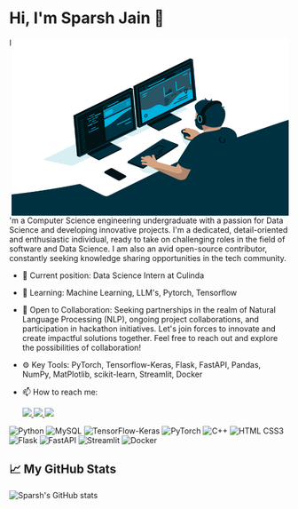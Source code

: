 # Hi, I'm Sparsh Jain 👋

<img align="right" alt="GIF" src="https://github.com/Sparshj8287/Sparshj8287/blob/main/code.gif?raw=true" width="500" height="320" />

I'm a Computer Science engineering undergraduate with a passion for Data Science and developing innovative projects. I'm a dedicated, detail-oriented and enthusiastic individual, ready to take on challenging roles in the field of software and Data Science. I am also an avid open-source contributor, constantly seeking knowledge sharing opportunities in the tech community.

- 💼  Current position: Data Science Intern at Culinda
- 🌱 Learning: Machine Learning, LLM's, Pytorch, Tensorflow
- 👯 Open to Collaboration: Seeking partnerships in the realm of Natural Language Processing (NLP), ongoing project collaborations, and participation in hackathon initiatives. Let's join forces to innovate and create impactful solutions together. Feel free to reach out and explore the possibilities of collaboration!
- ⚙️  Key Tools: PyTorch, Tensorflow-Keras, Flask, FastAPI, Pandas, NumPy, MatPlotlib, scikit-learn, Streamlit, Docker
- 📫 How to reach me: <p align="center" dir="auto">
    
  <a href="mailto:sjshiva8287@gmail.com" rel="nofollow">
    <img
      src="https://img.shields.io/badge/Gmail-D14836?style=for-the-badge&logo=gmail&logoColor=white"
    />
  </a>
  
  <a href="https://twitter.com/sjshiva8287" rel="nofollow">
    <img
      src="https://img.shields.io/badge/Twitter-1DA1F2?style=for-the-badge&logo=twitter&logoColor=white"
    />
  </a>
  <a href="https://www.linkedin.com/in/sparsh-jain-346249236/" rel="nofollow">
    <img
      src="https://img.shields.io/badge/LinkedIn-0077B5?style=for-the-badge&logo=linkedin&logoColor=white"
    />
  </a>
</p>

![Python](https://img.shields.io/badge/-Python-3776AB?style=flat-square&logo=python)
![MySQL](https://img.shields.io/badge/-MySQL-4479A1?style=flat-square&logo=mysql)
![TensorFlow-Keras](https://img.shields.io/badge/-TensorFlow%20Keras-FF6F00?style=flat-square&logo=tensorflow)
![PyTorch](https://img.shields.io/badge/-PyTorch-EE4C2C?style=flat-square&logo=PyTorch)
![C++](https://img.shields.io/badge/-C++-00599C?style=flat-square&logo=c%2B%2B)
![HTML CSS3](https://img.shields.io/badge/-HTML%20CSS3-orange?style=flat-square&logo=html5)
![Flask](https://img.shields.io/badge/-Flask-000000?style=flat-square&logo=flask)
![FastAPI](https://img.shields.io/badge/-FastAPI-005571?style=flat-square)
![Streamlit](https://img.shields.io/badge/-Streamlit-FF4B4B?style=flat-square)
![Docker](https://img.shields.io/badge/-Docker-2496ED?style=flat-square&logo=docker)

## 📈 My GitHub Stats

![Sparsh's GitHub stats](https://github-readme-stats.vercel.app/api?username=Sparshj8287&show_icons=true&theme=tokyonight)
